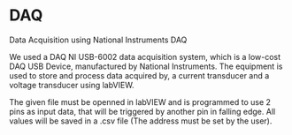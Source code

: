 # DAQ
Data Acquisition using National Instruments DAQ

We used a DAQ NI USB-6002 data acquisition system, which is a low-cost DAQ USB Device, manufactured by National Instruments. The equipment is used to store and process data acquired by, a current transducer and a voltage transducer using labVIEW.

The given file must be openned in labVIEW and is programmed to use 2 pins as input data, that will be triggered by another pin in falling edge. All values will be saved in a .csv file (The address must be set by the user).
